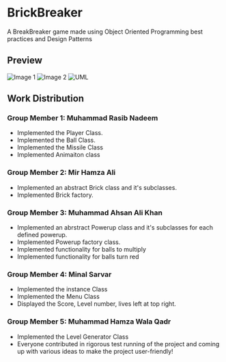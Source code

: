 # BrickBreaker

A BreakBreaker game made using Object Oriented Programming best practices and Design Patterns

## Preview


![Image 1](https://github.com/Rasib0/BrickBreaker/blob/master/images/1.png)
![Image 2](https://github.com/Rasib0/BrickBreaker/blob/master/images/2.png)
![UML](https://github.com/Rasib0/BrickBreaker/blob/master/images/UML_Updated.jpg)

## Work Distribution

### Group Member 1: Muhammad Rasib Nadeem

- Implemented the Player Class.
- Implemented the Ball Class.
- Implemented the Missile Class
- Implemented  Animaiton class

### Group Member 2: Mir Hamza Ali

- Implemented an abstract Brick class and it's subclasses.
- Implemented Brick factory.

### Group Member 3: Muhammad Ahsan Ali Khan

- Implemented an abrstract Powerup class and it's subclasses for each defined powerup.
- Implemented Powerup factory class.
- Implemented functionality for balls to multiply
- Implemented functionality for balls turn red

### Group Member 4: Minal Sarvar

- Implemented the instance Class
- Implemented the Menu Class
- Displayed the Score, Level number, lives left at top right.

### Group Member 5: Muhammad Hamza Wala Qadr

- Implemented the Level Generator Class
- Everyone contributed in rigorous test running of the project and coming up with various ideas to make the project user-friendly!

